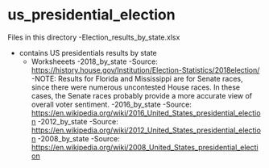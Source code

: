 # us_presidential_election

Files in this directory
-Election_results_by_state.xlsx 
  - contains US presidentials results by state
    - Worksheeets
      -2018_by_state
        -Source: https://history.house.gov/Institution/Election-Statistics/2018election/
        -NOTE: Results for Florida and Mississippi are for Senate races, since there
           were numerous uncontested House races. In these cases, the Senate races
           probably provide a more accurate view of overall voter sentiment.
      -2016_by_state
        -Source: https://en.wikipedia.org/wiki/2016_United_States_presidential_election
      -2012_by_state
        -Source: https://en.wikipedia.org/wiki/2012_United_States_presidential_election
      -2008_by_state
        -Source: https://en.wikipedia.org/wiki/2008_United_States_presidential_election
      
